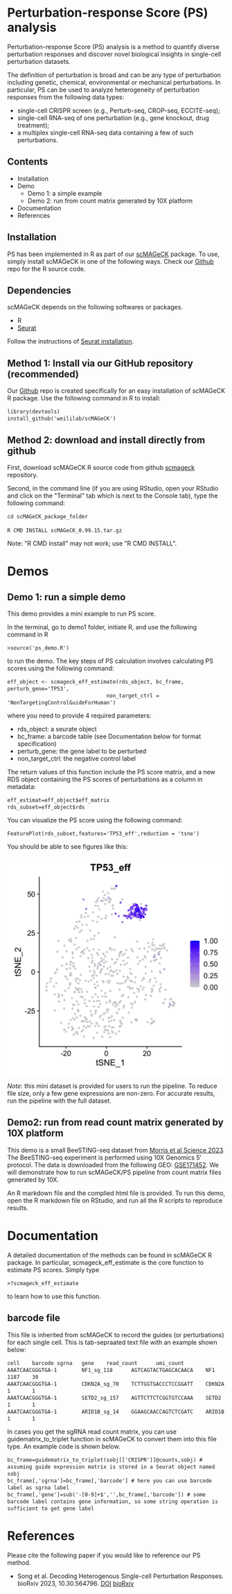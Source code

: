 # Perturbation-response Score (PS) analysis
Perturbation-response Score (PS) analysis is a method to quantify diverse perturbation responses and discover novel biological insights in single-cell perturbation datasets.

The definition of perturbation is broad and can be any type of perturbation including genetic, chemical, environmental or mechanical perturbations. 
In particular, PS can be used to analyze heterogeneity of perturbation responses from the following data types:

- single-cell CRISPR screen (e.g., Perturb-seq, CROP-seq, ECCITE-seq);
- single-cell RNA-seq of one perturbation (e.g., gene knockout, drug treatment);
- a multiplex single-cell RNA-seq data containing a few of such perturbations.

## Contents
* Installation
* Demo
  - Demo 1: a simple example
  - Demo 2: run from count matrix generated by 10X platform
* Documentation
* References

## Installation

PS has been implemented in R as part of our [scMAGeCK](https://bitbucket.org/weililab/scmageck/src/master/) package. To use, simply install scMAGeCK in one of the following ways. Check our [Github](https://github.com/weililab/scMAGeCK) repo for the R source code.

## Dependencies 

scMAGeCK depends on the following softwares or packages.

* R 
* [Seurat](https://satijalab.org/seurat/)

Follow the instructions of [Seurat installation](https://satijalab.org/seurat/install.html).


## Method 1: Install via our GitHub repository (recommended)

Our [Github](https://github.com/weililab/scMAGeCK) repo is created specifically for an easy installation of scMAGeCK R package. Use the following command in R to install:

    library(devtools)
    install_github('weililab/scMAGeCK')
    
## Method 2: download and install directly from github

First, download scMAGeCK R source code from github [scmageck](https://github.com/weililab/scMAGeCK) repository.

Second, in the command line (if you are using RStudio, open your RStudio and click on the "Terminal" tab which is next to the Console tab), type the following command:

    cd scMAGeCK_package_folder
    
    R CMD INSTALL scMAGeCK_0.99.15.tar.gz

Note: "R CMD install" may not work; use "R CMD INSTALL".


# Demos

## Demo 1: run a simple demo

This demo provides a mini example to run PS score. 


In the terminal, go to demo1 folder, initiate R, and use the following command in R 

    >source('ps_demo.R') 

to run the demo. The key steps of PS calculation involves calculating PS scores using the following command:

    eff_object <- scmageck_eff_estimate(rds_object, bc_frame, perturb_gene='TP53', 
                                    non_target_ctrl = 'NonTargetingControlGuideForHuman')

where you need to provide 4 required parameters:

* rds_object: a seurate object
* bc_frame: a barcode table (see Documentation below for format specification)
* perturb_gene: the gene label to be perturbed
* non_target_ctrl: the negative control label

The return values of this function include the PS score matrix, and a new RDS object containing the PS scores of perturbations as a column in metadata:

    eff_estimat=eff_object$eff_matrix
    rds_subset=eff_object$rds

You can visualize the PS score using the following command:

    FeaturePlot(rds_subset,features='TP53_eff',reduction = 'tsne')


You should be able to see figures like this:

![PS score visualization](demo/demo1/TP53_eff.png)

*Note*: this mini dataset is provided for users to run the pipeline. 
To reduce file size, only a few gene expressions are non-zero. For accurate results, run the pipeline with the full dataset. 


## Demo2: run from read count matrix generated by 10X platform

This demo is a small BeeSTING-seq dataset from [Morris et al Science 2023](https://www.science.org/doi/10.1126/science.adh7699). 
The BeeSTING-seq experiment is performed using 10X Genomics 5' protocol.
The data is downloaded from the following GEO: [GSE171452](https://www.ncbi.nlm.nih.gov/geo/query/acc.cgi?acc=GSE171452).
We will demonstrate how to run scMAGeCK/PS pipeline from count matrix files generated by 10X.

An R markdown file and the complied html file is provided.
To run this demo, open the R markdown file on RStudio, and run all the R scripts to reproduce results.



# Documentation

A detailed documentation of the methods can be found in scMAGeCK R package. 
In particular, scmageck_eff_estimate is the core function to estimate PS scores. Simply type

    >?scmageck_eff_estimate 

to learn how to use this function.

## barcode file

This file is inherited from scMAGeCK to record the guides (or perturbations) for each single cell. This is tab-sepraated text file with an example shown below:

    cell    barcode sgrna   gene    read_count      umi_count
    AAATCAACGGGTGA-1        NF1_sg_118      AGTCAGTACTGAGCACAACA    NF1     1187    30
    AAATCAACGGGTGA-1        CDKN2A_sg_70    TCTTGGTGACCCTCCGGATT    CDKN2A  1       1
    AAATCAACGGGTGA-1        SETD2_sg_157    AGTTCTTCTCGGTGTCCAAA    SETD2   1       1
    AAATCAACGGGTGA-1        ARID1B_sg_14    GGAAGCAACCAGTCTCGATC    ARID1B  1       1

In cases you get the sgRNA read count matrix, you can use guidematrix_to_triplet function in scMAGeCK to convert them into this file type. An example code is shown below. 

    bc_frame=guidematrix_to_triplet(sobj[['CRISPR']]@counts,sobj) # assuming guide expression matrix is stored in a Seurat object named sobj
    bc_frame[,'sgrna']=bc_frame[,'barcode'] # here you can use barcode label as sgrna label
    bc_frame[,'gene']=sub('-[0-9]+$','',bc_frame[,'barcode']) # some barcode label contains gene information, so some string operation is sufficient to get gene label

# References

Please cite the following paper if you would like to reference our PS method.

* Song et al. Decoding Heterogenous Single-cell Perturbation Responses. bioRxiv 2023, 10.30.564796. [DOI](https://doi.org/10.1101/2023.10.30.564796) [bioRxiv](https://www.biorxiv.org/content/10.1101/2023.10.30.564796v1)

